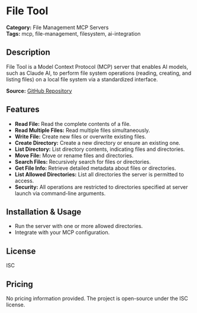 # File Tool

**Category:** File Management MCP Servers  
**Tags:** mcp, file-management, filesystem, ai-integration

## Description
File Tool is a Model Context Protocol (MCP) server that enables AI models, such as Claude AI, to perform file system operations (reading, creating, and listing files) on a local file system via a standardized interface.

**Source:** [GitHub Repository](https://github.com/smithery-ai/filesystem-mcp-server)

## Features
- **Read File:** Read the complete contents of a file.
- **Read Multiple Files:** Read multiple files simultaneously.
- **Write File:** Create new files or overwrite existing files.
- **Create Directory:** Create a new directory or ensure an existing one.
- **List Directory:** List directory contents, indicating files and directories.
- **Move File:** Move or rename files and directories.
- **Search Files:** Recursively search for files or directories.
- **Get File Info:** Retrieve detailed metadata about files or directories.
- **List Allowed Directories:** List all directories the server is permitted to access.
- **Security:** All operations are restricted to directories specified at server launch via command-line arguments.

## Installation & Usage
- Run the server with one or more allowed directories.
- Integrate with your MCP configuration.

## License
ISC

## Pricing
No pricing information provided. The project is open-source under the ISC license.